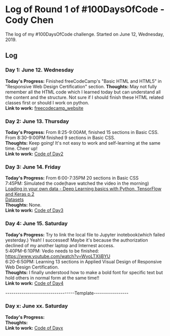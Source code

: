 # Log of Round 1 of #100DaysOfCode - Cody Chen

The log of my #100DaysOfCode challenge. Started on June 12, Wednesday, 2019.

## Log

### Day 1: June 12. Wednesday
<strong>Today's Progress:</strong> Finished freeCodeCamp's "Basic HTML and HTML5" in "Responsive Web Design Certification" section.
<strong>Thoughts:</strong> May not fully remember all the HTML code which I learned today but can understand all the content and the structure. Not sure if I should finish these HTML related classes first or should I work on python.<br>
<strong>Link to work:</strong> <a href="https://learn.freecodecamp.org/">freecodecamp_website</a><br>


### Day 2: June 13. Thursday
<strong>Today's Progress:</strong> From 8:25-9:00AM, finished 15 sections in Basic CSS. <br>
From 8:30-9:00PM finished 9 sections in Basic CSS.<br>
<strong>Thoughts:</strong> Keep going! It's not easy to work and self-learning at the same time. Cheer up!<br>
<strong>Link to work:</strong> <a href="r1code/day2">Code of Day2</a><br>


### Day 3: June 14. Friday
<strong>Today's Progress:</strong> From 6:00-7:35PM 20 sections in Basic CSS <br>
7:45PM: Simulated the code(have watched the video in the morning) <a href="https://www.youtube.com/watch?v=j-3vuBynnOE&t=232s">Loading in your own data - Deep Learning basics with Python, TensorFlow and Keras p.2</a><br>
<a href="https://www.microsoft.com/en-us/download/details.aspx?id=54765">Datasets</a><br>
<strong>Thoughts:</strong> None.<br>
<strong>Link to work:</strong> <a href="r1code/day3">Code of Day3</a><br>


### Day 4: June 15. Saturday
<strong>Today's Progress:</strong> Try to link the local file to Jupyter inotebook(which failed yesterday.) Yeah! I successed! Maybe it's because the authorization declined of my another laptop and Internest access.<br>
5:40PM-6:10PM: Vedio needs to be finished: https://www.youtube.com/watch?v=WvoLTXIjBYU<br>
6:20-6:50PM: Learning 13 sections in Applied Visual Design of Responsive Web Design Certification.<br>
<strong>Thoughts:</strong> I finally understood how to make a bold font for specific text but hold others in normal form at the same time!!<br>
<strong>Link to work:</strong> <a href="r1code/day4">Code of Day4</a><br>

----------------------------------Template-----------------
### Day x: June xx. Saturday
<strong>Today's Progress:</strong> <br>
<strong>Thoughts:</strong> <br>
<strong>Link to work:</strong> <a href="r1code/dayx">Code of Dayx</a><br>

